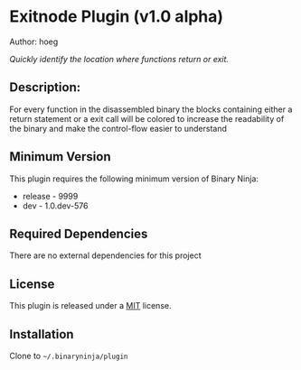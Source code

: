 # Exitnode Plugin (v1.0 alpha)
Author: hoeg

_Quickly identify the location where functions return or exit._

## Description:

For every function in the disassembled binary the blocks containing either a return statement or a exit call will be colored to increase the readability of the binary and make the control-flow easier to understand

## Minimum Version

This plugin requires the following minimum version of Binary Ninja:

 * release - 9999
 * dev - 1.0.dev-576


## Required Dependencies

There are no external dependencies for this project

## License

This plugin is released under a [MIT](LICENSE) license.

## Installation

Clone to ``~/.binaryninja/plugin``
